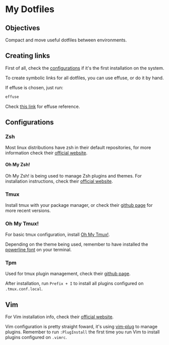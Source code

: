 # My Dotfiles #

## Objectives ##

Compact and move useful dotfiles between environments.

## Creating links ##

First of all, check the [configurations](#configurations) if it's the first installation on the system.

To create symbolic links for all dotfiles, you can use effuse, or do it by hand.

If effuse is chosen, just run:

```zsh
effuse
```

Check [this link](https://github.com/programble/effuse) for effuse reference.

## Configurations ##

### Zsh ###

Most linux distributions have zsh in their default repositories, for more information check their [official website](https://www.zsh.org/).

#### Oh My Zsh! ####

Oh My Zsh! is being used to manage Zsh plugins and themes. For installation instructions, check their [official website](https://ohmyz.sh/).

### Tmux ###

Install tmux with your package manager, or check their [github page](https://github.com/tmux/tmux/wiki) for more recent versions.

### Oh My Tmux! ###

For basic tmux configuration, install [Oh My Tmux!](https://github.com/gpakosz/.tmux).

Depending on the theme being used, remember to have installed the [powerline font](https://github.com/powerline/fonts) on your terminal.

### Tpm ###

Used for tmux plugin management, check their [github page](https://github.com/tmux-plugins/tpm).

After installation, run `Prefix + I` to install all plugins configured on `.tmux.conf.local`.

## Vim ##

For Vim installation info, check their [official website](https://www.vim.org/).

Vim configuration is pretty straight foward, it's using [vim-plug](https://github.com/junegunn/vim-plug) to manage plugins. Remember to run `:PlugInstall` the first time you run Vim to install plugins configured on `.vimrc`.
